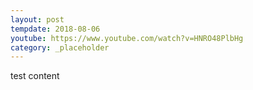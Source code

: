 ```yaml
---
layout: post
tempdate: 2018-08-06
youtube: https://www.youtube.com/watch?v=HNRO48PlbHg
category: _placeholder
---
```

test content